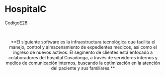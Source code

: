 # HospitalC
CodigoE28
<!-- HOSPITAL COVADONGA -->
<br />
<p align="center">
 **El siguiente software es la infraestructura tecnológica que facilita el manejo, control 
 y almacenamiento de expedientes medicos, así como el ingreso de nuevos activos. 
 El segmento de clientes está enfocado a colaboradores del hospital Covadonga, 
 a través de servidores internos y medios de comunicación internos, 
 buscando la optimización en la atención del paciente y sus familiares.**
 
